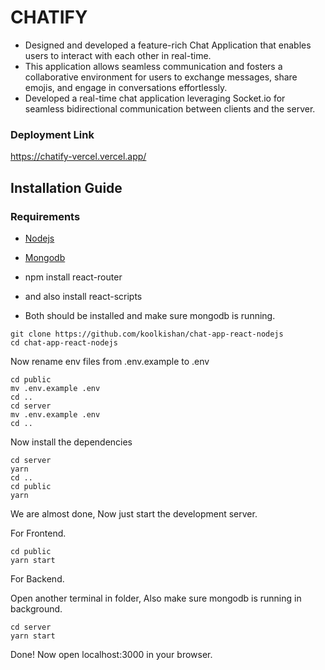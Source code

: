 # CHATIFY 
- Designed and developed a feature-rich Chat Application that
enables users to interact with each other in real-time.
- This application allows seamless communication and fosters a
collaborative environment for users to exchange messages, share
emojis, and engage in conversations effortlessly.
- Developed a real-time chat application leveraging Socket.io for
seamless bidirectional communication between clients and the
server.


### Deployment Link
https://chatify-vercel.vercel.app/
## Installation Guide

### Requirements
- [Nodejs](https://nodejs.org/en/download)
- [Mongodb](https://www.mongodb.com/docs/manual/administration/install-community/)
 
 - npm install react-router
 - and also install react-scripts
 - Both should be installed and make sure mongodb is running.

```shell
git clone https://github.com/koolkishan/chat-app-react-nodejs
cd chat-app-react-nodejs
```
Now rename env files from .env.example to .env
```shell
cd public
mv .env.example .env
cd ..
cd server
mv .env.example .env
cd ..
```

Now install the dependencies
```shell
cd server
yarn
cd ..
cd public
yarn
```
We are almost done, Now just start the development server.

For Frontend.
```shell
cd public
yarn start
```
For Backend.

Open another terminal in folder, Also make sure mongodb is running in background.
```shell
cd server
yarn start
```

Done! Now open localhost:3000 in your browser.
